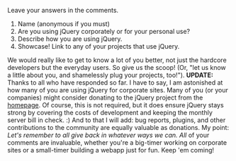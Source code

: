 Leave your answers in the comments.

1.  Name (anonymous if you must)
2.  Are you using jQuery corporately or for your personal use?
3.  Describe how you are using jQuery.
4.  Showcase! Link to any of your projects that use jQuery.

We would really like to get to know a lot of you better, not just the
hardcore developers but the everyday users. So give us the scoop! (Or,
"let us know a little about you, and shamelessly plug your projects,
too!"). **UPDATE:** Thanks to all who have responded so far. I have to
say, I am astonished at how many of you are using jQuery for corporate
sites. Many of you (or your companies) might consider donating to the
jQuery project from the [homepage](http://jquery.com/). Of course, this
is not required, but it does ensure jQuery stays strong by covering the
costs of development and keeping the monthly server bill in check. :)
And to that I will add: bug reports, plugins, and other contributions to
the community are equally valuable as donations. My point: *Let's
remember to all give back in whatever ways we can.* *All* of your
comments are invaluable, whether you're a big-timer working on corporate
sites or a small-timer building a webapp just for fun. Keep 'em coming!
